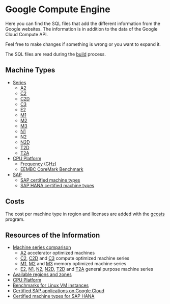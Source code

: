 # Google Compute Engine

Here you can find the SQL files that add the different information from the Google websites.
The information is in addition to the data of the Google Cloud Compute API.

Feel free to make changes if something is wrong or you want to expand it.

The SQL files are read during the [build](../build/) process.

## Machine Types

* [Series](./series/)
	* [A2](./series/a2.sql)
	* [C2](./series/c2.sql)
	* [C2D](./series/c2d.sql)
	* [C3](./series/c3.sql)
	* [E2](./series/e2.sql)
	* [M1](./series/m1.sql)
	* [M2](./series/m2.sql)
	* [M3](./series/m3.sql)
	* [N1](./series/n1.sql)
	* [N2](./series/n2.sql)
	* [N2D](./series/n2d.sql)
	* [T2D](./series/t2d.sql)
	* [T2A](./series/t2a.sql)
* [CPU Platform](./series/cpu/)
	* [Frequency (GHz)](./series/cpu/frequency.sql)
	* [EEMBC CoreMark Benchmark](./series/cpu/coremark.sql)
* [SAP](./series/sap/)
	* [SAP certified machine types](./series/sap/sap.sql)
	* [SAP HANA certified machine types](./series/sap/hana.sql)

## Costs

The cost per machine type in region and licenses are added with the [gcosts](https://github.com/Cyclenerd/google-cloud-pricing-cost-calculator) program.

## Resources of the Information

<ul>
	<li>
		<a href="https://cloud.google.com/compute/docs/machine-types#machine_type_comparison" rel="nofollow">Machine series comparison</a>
		<ul>
			<li><a href="https://cloud.google.com/compute/docs/accelerator-optimized-machines#a2_vms" rel="nofollow">A2</a> accelerator optimized machines</li>
			<li>
				<a href="https://cloud.google.com/compute/docs/compute-optimized-machines#c2_machine_types" rel="nofollow">C2</a>,
				<a href="https://cloud.google.com/compute/docs/compute-optimized-machines#c2d_machine_typesd" rel="nofollow">C2D</a> and
				<a href="https://cloud.google.com/compute/docs/compute-optimized-machines#c3_machine_types" rel="nofollow">C3</a> compute optimized machine series
			</li>
			<li>
				<a href="https://cloud.google.com/compute/docs/memory-optimized-machines#m1_machine_types" rel="nofollow">M1</a>,
				<a href="https://cloud.google.com/compute/docs/memory-optimized-machines#m2_machine_types" rel="nofollow">M2</a> and
				<a href="https://cloud.google.com/compute/docs/memory-optimized-machines#m3_machine_types" rel="nofollow">M3</a> memory optimized machine series
			</li>
			<li>
				<a href="https://cloud.google.com/compute/docs/general-purpose-machines#e2_machine_types" rel="nofollow">E2</a>,
				<a href="https://cloud.google.com/compute/docs/general-purpose-machines#n1_machines" rel="nofollow">N1</a>,
				<a href="https://cloud.google.com/compute/docs/general-purpose-machines#n2_machines" rel="nofollow">N2</a>,
				<a href="https://cloud.google.com/compute/docs/general-purpose-machines#n2d_machines" rel="nofollow">N2D</a>,
				<a href="https://cloud.google.com/compute/docs/general-purpose-machines#t2d_machines" rel="nofollow">T2D</a> and
				<a href="https://cloud.google.com/compute/docs/general-purpose-machines#t2a_machines" rel="nofollow">T2A</a> general purpose machine series
			</li>
		</ul>
	</li>
	<li><a href="https://cloud.google.com/compute/docs/regions-zones#available">Available regions and zones</a></li>
	<li><a href="https://cloud.google.com/compute/docs/cpu-platforms" rel="nofollow">CPU Platform</a></li>
	<li><a href="https://cloud.google.com/compute/docs/benchmarks-linux" rel="nofollow">Benchmarks for Linux VM instances</a></li>
	<li><a href="https://cloud.google.com/solutions/sap/docs/certifications-sap-apps#sap-certified-vms" rel="nofollow">Certified SAP applications on Google Cloud</a></li>
	<li><a href="https://cloud.google.com/solutions/sap/docs/certifications-sap-hana#hana-cert-table-vms" rel="nofollow">Certified machine types for SAP HANA</a></li>
</ul>

